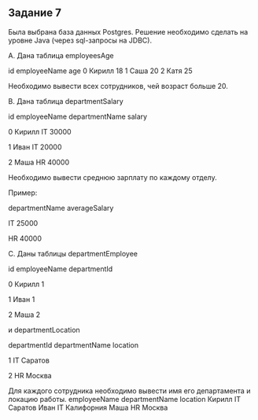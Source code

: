 Задание 7
---
Была выбрана база данных Postgres. Решение необходимо сделать на уровне Java (через sql-запросы на JDBC).

A. Дана таблица employeesAge

id employeeName age
0 Кирилл 18
1 Саша 20
2 Катя 25

Необходимо вывести всех сотрудников, чей возраст больше 20.


B. Дана таблица departmentSalary

id employeeName departmentName salary

0 Кирилл IT 30000

1 Иван IT 20000

2 Маша HR 40000


Необходимо вывести среднюю зарплату по каждому отделу.

Пример:

departmentName averageSalary

IT 25000

HR 40000


C. Даны таблицы departmentEmployee

id employeeName departmentId

0 Кирилл 1

1 Иван 1

2 Маша 2


и departmentLocation

departmentId departmentName location

1 IT Саратов

2 HR Москва


Для каждого сотрудника необходимо вывести имя его департамента и локацию работы.
employeeName departmentName location
Кирилл IT Саратов
Иван IT Калифорния
Маша HR Москва

